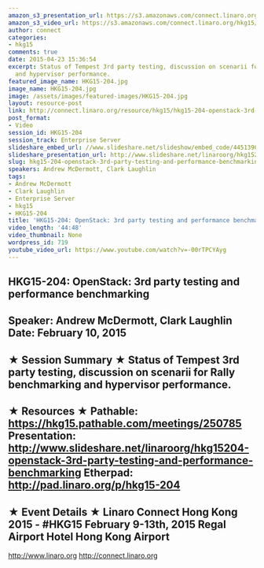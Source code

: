```yaml
---
amazon_s3_presentation_url: https://s3.amazonaws.com/connect.linaro.org/hkg15/Videos/02-10-Tuesday/HKG15-204.pdf
amazon_s3_video_url: https://s3.amazonaws.com/connect.linaro.org/hkg15/Videos/02-10-Tuesday/HKG15-204+OpenStack+3rd+party+testing+and+performance+benchmarking.mp4
author: connect
categories:
- hkg15
comments: true
date: 2015-04-23 15:36:54
excerpt: Status of Tempest 3rd party testing, discussion on scenarii for Rally benchmarking
  and hypervisor performance.
featured_image_name: HKG15-204.jpg
image_name: HKG15-204.jpg
image: /assets/images/featured-images/HKG15-204.jpg
layout: resource-post
link: http://connect.linaro.org/resource/hkg15/hkg15-204-openstack-3rd-party-testing-and-performance-benchmarking/
post_format:
- Video
session_id: HKG15-204
session_track: Enterprise Server
slideshare_embed_url: //www.slideshare.net/slideshow/embed_code/44513965
slideshare_presentation_url: http://www.slideshare.net/linaroorg/hkg15204-openstack-3rd-party-testing-and-performance-benchmarking
slug: hkg15-204-openstack-3rd-party-testing-and-performance-benchmarking
speakers: Andrew McDermott, Clark Laughlin
tags:
- Andrew McDermott
- Clark Laughlin
- Enterprise Server
- hkg15
- HKG15-204
title: 'HKG15-204: OpenStack: 3rd party testing and performance benchmarking'
video_length: '44:48'
video_thumbnail: None
wordpress_id: 719
youtube_video_url: https://www.youtube.com/watch?v=-00rTPCYAyg
---
```


HKG15-204: OpenStack: 3rd party testing and performance benchmarking
---------------------------------------------------
Speaker: Andrew McDermott, Clark Laughlin
Date: February 10, 2015
---------------------------------------------------
★ Session Summary ★
Status of Tempest 3rd party testing, discussion on scenarii for Rally benchmarking and hypervisor performance.
--------------------------------------------------
★ Resources ★
Pathable: https://hkg15.pathable.com/meetings/250785
Presentation:   http://www.slideshare.net/linaroorg/hkg15204-openstack-3rd-party-testing-and-performance-benchmarking
Etherpad: http://pad.linaro.org/p/hkg15-204
---------------------------------------------------
★ Event Details ★
Linaro Connect Hong Kong 2015 - #HKG15
February 9-13th, 2015
Regal Airport Hotel Hong Kong Airport
---------------------------------------------------
http://www.linaro.org
http://connect.linaro.org
